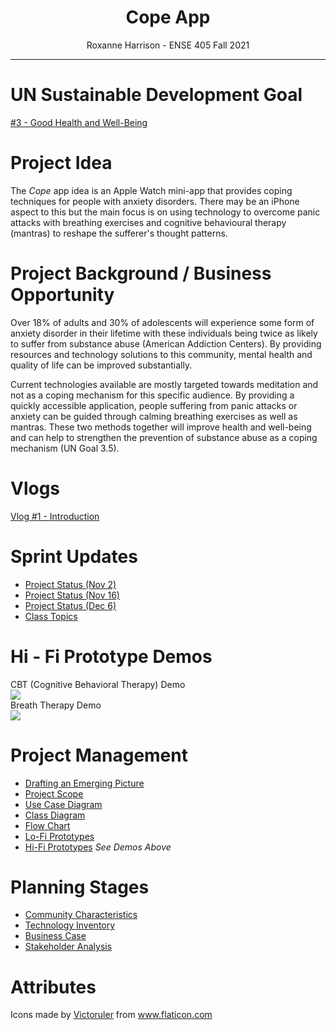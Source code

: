 <h1 align="center">Cope App</h1>
<p align="center">Roxanne Harrison - ENSE 405 Fall 2021</p>

---

# UN Sustainable Development Goal

<a href="https://sdgs.un.org/goals/goal3">#3 - Good Health and Well-Being</a>

# Project Idea

The _Cope_ app idea is an Apple Watch mini-app that provides coping techniques for people with anxiety disorders. There may be an iPhone aspect to this but the main focus is on using technology to overcome panic attacks with breathing exercises and cognitive behavioural therapy (mantras) to reshape the sufferer's thought patterns. 

# Project Background / Business Opportunity

Over 18% of adults and 30% of adolescents will experience some form of anxiety disorder in their lifetime with these individuals being twice as likely to suffer from substance abuse (American Addiction Centers). By providing resources and technology solutions to this community, mental health and quality of life can be improved substantially.   

Current technologies available are mostly targeted towards meditation and not as a coping mechanism for this specific audience. By providing a quickly accessible application, people suffering from panic attacks or anxiety can be guided through calming breathing exercises as well as mantras. These two methods together will improve health and well-being and can help to strengthen the prevention of substance abuse as a coping mechanism (UN Goal 3.5).   
 
# Vlogs
<a href="https://youtu.be/jd-inF7aJgM">Vlog #1 - Introduction</a>

# Sprint Updates
- [Project Status (Nov 2)](documentation/07_Project_Status_MVP1.pdf)
- [Project Status (Nov 16)](documentation/08_Project_Status_MVP2.pdf)
- [Project Status (Dec 6)](documentation/09_Project_Status_MVP3.pdf)
- [Class Topics](documentation/Class_Topics.pdf)

# Hi - Fi Prototype Demos
CBT (Cognitive Behavioral Therapy) Demo  
![](documentation/CBT_Hi_Fi_Prototype.gif)  
Breath Therapy Demo  
![](documentation/Breathe_Hi_Fi_Prototype.gif)

# Project Management
- [Drafting an Emerging Picture](documentation/05_Drafting_an_Emerging_Picture.pdf)
- [Project Scope](documentation/06_Project_Scope.pdf)
- [Use Case Diagram](documentation/Use_Case_Diagram.pdf)
- [Class Diagram](documentation/Class_Diagram.pdf)
- [Flow Chart](documentation/Flow_Chart.pdf)
- [Lo-Fi Prototypes](documentation/Lo_Fi_Prototypes.pdf)
- [Hi-Fi Prototypes](documentation/Hi_Fi_Prototypes.xd) *See Demos Above*

# Planning Stages

- [Community Characteristics](documentation/01_Community_Characteristics.pdf)
- [Technology Inventory](documentation/02_Technology_Inventory.pdf)
- [Business Case](documentation/03_Business_Case.pdf)
- [Stakeholder Analysis](documentation/04_Stakeholder_Analysis.pdf)  


# Attributes  
<div>Icons made by <a href="https://www.flaticon.com/authors/victoruler" title="Victoruler">Victoruler</a> from <a href="https://www.flaticon.com/" title="Flaticon">www.flaticon.com</a></div>
